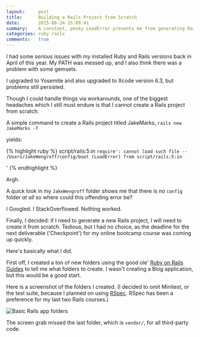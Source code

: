 ```yaml
---
layout:     post
title:      Building a Rails Project from Scratch
date:       2015-08-24 15:09:41
summary:    A constant, pesky LoadError prevents me from generating Rails projects. What to do?
categories: ruby rails
comments:   true
---
```


I had some *serious* issues with my installed Ruby and Rails versions back in April of this year. My PATH was messed up, and I also think there was a problem with some gemsets.

I upgraded to Yosemite and also upgraded to Xcode version 6.3, but problems still persisted.

Though I could handle things via workarounds, one of the biggest headaches which I still must endure is that I cannot create a Rails project from scratch.

A simple command to create a Rails project titled JakeMarks, ```rails new JakeMarks -T```

yields:

{% highlight ruby %}
script/rails:5:in `require': cannot load such file -- /Users/JakeWengroff/config/boot (LoadError)
	from script/rails:5:in `<main>'
{% endhighlight %}

Argh.

A quick look in my ```JakeWengroff``` folder shows me that there is no ```config``` folder *at all* so where could this offending error be?

I Googled. I StackOverflowed. Nothing worked.

Finally, I decided:  if I need to generate a new Rails project, I will need to create it from scratch.  Tedious, but I had no choice, as the deadline for the next deliverable ('Checkpoint') for my online bootcamp course was coming up quickly.

Here's basically what I did.

First off, I created a ton of new folders using the good ole' [Ruby on Rails Guides](http://guides.rubyonrails.org/getting_started.html#creating-the-blog-application) to tell me what folders to create. I wasn't creating a Blog application, but this would be a good start.

Here is a screenshot of the folders I created.  (I decided to omit Minitest, or the test suite, because I planned on using [RSpec](http://rspec.info/). RSpec has been a preference for my last two Rails courses.)

![Basic Rails app folders](http://i62.tinypic.com/2jdosqa.jpg)

The screen grab missed the last folder, which is ```vendor/```, for all third-party code.  

